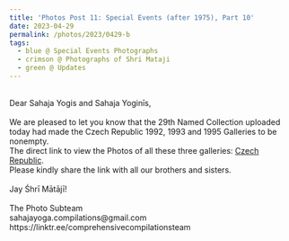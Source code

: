 ```yaml
---
title: 'Photos Post 11: Special Events (after 1975), Part 10'
date: 2023-04-29
permalink: /photos/2023/0429-b
tags:
  - blue @ Special Events Photographs
  - crimson @ Photographs of Shri Mataji
  - green @ Updates
---
```


<p>
<br>
Dear Sahaja Yogis and Sahaja Yoginīs,<br>
<br>
We are pleased to let you know that the 29th Named Collection uploaded today had made the Czech Republic 1992, 1993 and 1995 Galleries to be nonempty.<br>
The direct link to view the Photos of all these three galleries: <a href="https://eternalmoments.smugmug.com/Countries/Czech-Republic"> Czech Republic</a>.<br>
Please kindly share the link with all our brothers and sisters.<br>

<br>
Jay Śhrī Mātājī!<br>
<br>
The Photo Subteam<br>
sahajayoga.compilations@gmail.com<br>
https://linktr.ee/comprehensivecompilationsteam<br>
</p>